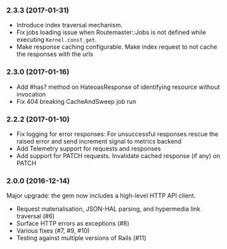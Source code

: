 ### 2.3.3 (2017-01-31)

- Introduce index traversal mechanism.
- Fix jobs loading issue when Routemaster::Jobs is not defined while executing
`Kernel.const_get`.
- Make response caching configurable. Make index request to not cache the responses with the urls

### 2.3.0 (2017-01-16)

- Add #has? method on HateoasResponse of identifying resource without invocation
- Fix 404 breaking CacheAndSweep job run

### 2.2.2 (2017-01-10)

- Fix logging for error responses:
  For unsuccessful responses rescue the raised error and
  send increment signal to metrics backend
- Add Telemetry support for requests and responses
- Add support for PATCH requests.
  Invalidate cached response (if any) on PATCH

### 2.0.0 (2016-12-14)

Major upgrade: the gem now includes a high-level HTTP API client.

- Request materialisation, JSON-HAL parsing, and hypermedia link traversal (#6)
- Surface HTTP errors as exceptions (#8)
- Various fixes (#7, #9, #10)
- Testing against multiple versions of Rails (#11)
